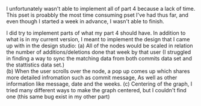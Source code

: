 

I unfortunately wasn't able to implement all of part 4 because a lack of time. This pset is proabbly the most time consuming pset I've had thus far, and even though I started a week in advance, I wasn't able to finish. 

I did try to implement parts of what my part 4 should have. In addition to what is in my current version, I meant to implement the design that I came up with in the design studio:
      (a) All of the nodes would be scaled in relation the number of additions/deletions done that week by that user (I struggled in finding a way to sync the matching data from both commits data set and the stattistics data set.)  
      (b) When the user scrolls over the node, a pop up comes up which shares more detailed infromation such as commit message, As well as other information like message, date and the weeks. 
      (c) Centering of the graph, I tried many different ways to make the graph centered, but I couldn't find one (this same bug exist in my other part)
